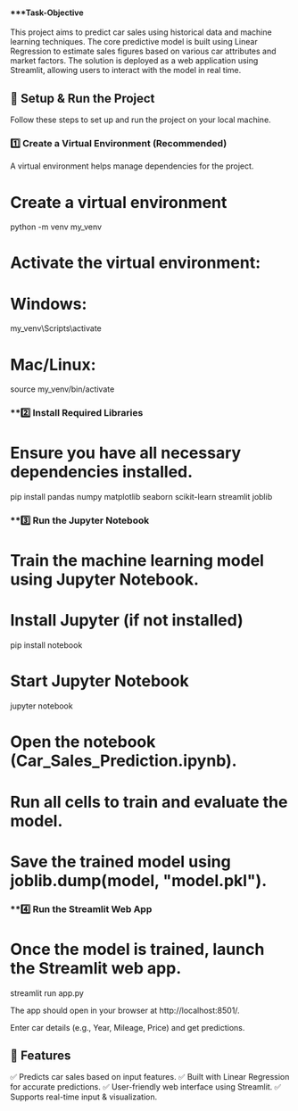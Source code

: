 #### ***Task-Objective
This project aims to predict car sales using historical data and machine learning techniques. The core predictive model is built using Linear Regression to estimate sales figures based on various car attributes and market factors. The solution is deployed as a web application using Streamlit, allowing users to interact with the model in real time.


## **🔧 Setup & Run the Project**
Follow these steps to set up and run the project on your local machine.


### **1️⃣ Create a Virtual Environment (Recommended)**
A virtual environment helps manage dependencies for the project.

# Create a virtual environment
python -m venv my_venv

# Activate the virtual environment:
# Windows:
my_venv\Scripts\activate

# Mac/Linux:
source my_venv/bin/activate



### **2️⃣ Install Required Libraries

# Ensure you have all necessary dependencies installed.
pip install pandas numpy matplotlib seaborn scikit-learn streamlit joblib



### **3️⃣ Run the Jupyter Notebook

# Train the machine learning model using Jupyter Notebook.
# Install Jupyter (if not installed)
pip install notebook

# Start Jupyter Notebook
jupyter notebook

 
# Open the notebook (Car_Sales_Prediction.ipynb).

# Run all cells to train and evaluate the model.

# Save the trained model using joblib.dump(model, "model.pkl").


### **4️⃣ Run the Streamlit Web App
# Once the model is trained, launch the Streamlit web app.

streamlit run app.py

The app should open in your browser at http://localhost:8501/.

Enter car details (e.g., Year, Mileage, Price) and get predictions.

## 📌 Features
✅ Predicts car sales based on input features.
✅ Built with Linear Regression for accurate predictions.
✅ User-friendly web interface using Streamlit.
✅ Supports real-time input & visualization.









